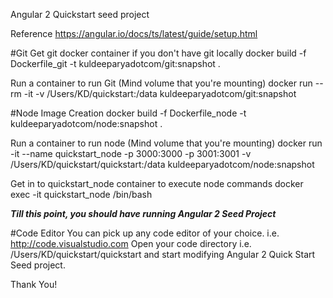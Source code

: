 Angular 2 Quickstart seed project

Reference
https://angular.io/docs/ts/latest/guide/setup.html

#Git
Get git docker container if you don't have git locally
docker build -f Dockerfile_git -t kuldeeparyadotcom/git:snapshot .

Run a container to run Git (Mind volume that you're mounting)
docker run --rm -it -v /Users/KD/quickstart:/data kuldeeparyadotcom/git:snapshot

#Node
Image Creation
docker build -f Dockerfile_node -t kuldeeparyadotcom/node:snapshot .

Run a container to run node (Mind volume that you're mounting)
docker run -it --name quickstart_node -p 3000:3000 -p 3001:3001  -v /Users/KD/quickstart/quickstart:/data kuldeeparyadotcom/node:snapshot

Get in to quickstart_node container to execute node commands
docker exec -it quickstart_node /bin/bash

***Till this point, you should have running Angular 2 Seed Project***

#Code Editor
You can pick up any code editor of your choice.
i.e. http://code.visualstudio.com
Open your code directory i.e. /Users/KD/quickstart/quickstart and start modifying Angular 2 Quick Start Seed project.

Thank You!
